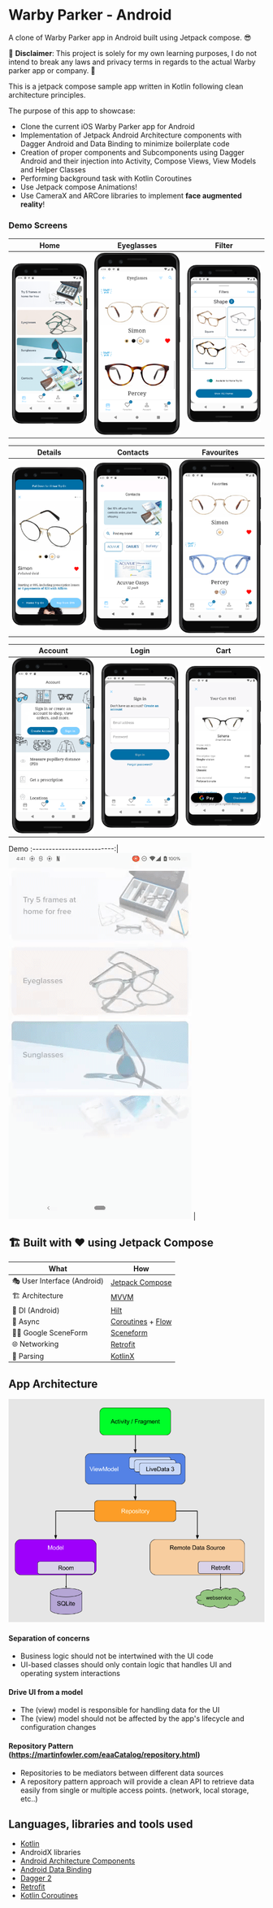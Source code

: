 # Warby Parker - Android

A clone of Warby Parker app in Android built using Jetpack compose. 😎

🛑 **Disclaimer**: This project is solely for my own learning purposes, I do not intend to break any laws and privacy terms in regards to the actual Warby parker app or company. 🛑

This is a jetpack compose sample app written in Kotlin following clean architecture principles.

The purpose of this app to showcase:

- Clone the current iOS Warby Parker app for Android
- Implementation of Jetpack Android Architecture components with Dagger Android and Data Binding to minimize boilerplate code
- Creation of proper components and Subcomponents using Dagger Android and their injection into Activity, Compose Views, View Models and Helper Classes
- Performing background task with Kotlin Coroutines
- Use Jetpack compose Animations!
- Use CameraX and ARCore libraries to implement **face augmented reality**!

### Demo Screens

Home          | Eyeglasses     |  Filter |
:-------------------------:| :-------------------------:|:-------------------------: 
<img src="screenshots/home.png" width=275 />  | <img src="screenshots/glasses.png" width=275 />  |  <img src="screenshots/filter.png" width=275 />

Details | Contacts             |  Favourites 
:-------------------------:|:-------------------------:|:-------------------------: 
<img src="screenshots/detail.png" width=275 /> | <img src="screenshots/contacts.png" width=275 />  |  <img src="screenshots/favourites.png" width=275 /> | /> 
 
Account  | Login             |  Cart | 
:-------------------------:|:-------------------------:|:-------------------------:
 <img src="screenshots/account.png" width=275 />  | <img src="screenshots/login.png" width=275 />  |  <img src="screenshots/cart.png" width=275 /> |

Demo
:-------------------------:|
<img src="screenshots/wb.gif" style="width:200"/> |

## 🏗️️ Built with ❤️ using Jetpack Compose

| What            | How                        |
|----------------	|------------------------------	|
| 🎭 User Interface (Android)   | [Jetpack Compose](https://developer.android.com/jetpack/compose)                |
| 🏗 Architecture    | [MVVM](https://developer.android.com/topic/architecture#data-layer)                            |
| 💉 DI (Android)                | [Hilt](https://developer.android.com/training/dependency-injection/hilt-android)                        |
| 🌊 Async            | [Coroutines](https://kotlinlang.org/docs/coroutines-overview.html) + [Flow](https://kotlin.github.io/kotlinx.coroutines/kotlinx-coroutines-core/kotlinx.coroutines.flow/-flow/)                |
| 👨‍💻 Google SceneForm | [Sceneform](https://github.com/SceneView/sceneview-android)
| 🌐 Networking        | [Retrofit](https://square.github.io/retrofit/)                        |
| 📄 Parsing            | [KotlinX](https://kotlinlang.org/docs/serialization.html)                            |

## App Architecture

<img src="screenshots/mvvmarch.png" widht="275" style="width:100"/>

#### Separation of concerns
- Business logic should not be intertwined with the UI code
- UI-based classes should only contain logic that handles UI and operating system interactions

#### Drive UI from a model
- The (view) model is responsible for handling data for the UI
- The (view) model should not be affected by the app's lifecycle and configuration changes


#### Repository Pattern (https://martinfowler.com/eaaCatalog/repository.html)
- Repositories to be mediators between different data sources
-  A repository pattern approach will provide a clean API to retrieve data easily from single or multiple access points. (network, local storage, etc..)



## Languages, libraries and tools used

- [Kotlin](https://kotlinlang.org/)
- AndroidX libraries
- [Android Architecture Components](https://developer.android.com/topic/libraries/architecture)
- [Android Data Binding](https://developer.android.com/topic/libraries/data-binding)
- [Dagger 2](https://github.com/google/dagger)
- [Retrofit](http://square.github.io/retrofit/)
- [Kotlin Coroutines](https://developer.android.com/kotlin/coroutines)
